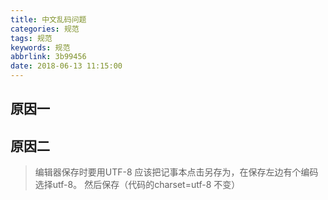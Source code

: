 ```yaml
---
title: 中文乱码问题
categories: 规范
tags: 规范
keywords: 规范
abbrlink: 3b99456
date: 2018-06-13 11:15:00
---
```


## 原因一

> <meta http-equiv="Content-Type" content="text/html; charset=UTF-8">

## 原因二

> 编辑器保存时要用UTF-8
> 应该把记事本点击另存为，在保存左边有个编码 选择utf-8。 然后保存（代码的charset=utf-8 不变）